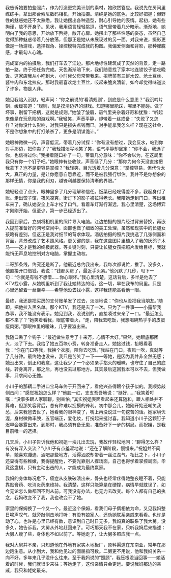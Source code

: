 我告诉她要拍些照片，作为打造更完美计划的素材，她欣然答应。我说先在房间里练练手，拿出那台索尼数码相机，开始拍摄。清纯是她的底色，比较好把握；但野性的魅惑她还不太熟悉。我让她摆出各种造型，耐心引导她的表情。起初，她有些拘谨，放不开身子。见状，我用语言轻轻挑逗，语气里带着几分暗示。渐渐地，她明白了我的意思，开始放下矜持，敞开心扉。她摆出了那些性感的姿态，虽然自己觉得那种魅惑带着几分放荡，但那正是她从未展现过的另一面。对我来说，摄影更像是一场游戏，选择视角、操控模特完成我的构图。我偏爱侧面和背影，那种朦胧感，才最勾人心魄。

完成室内的拍摄后，我们打车去了江边。那片地标性建筑成了天然的背景，走一路拍一路，终于把任务完成。天色渐渐暗下来，我们随意找了家本地连锁饺子馆吃晚饭。这家店我从小吃到大，小时候父母常带我来。招牌菜有三鲜水饺、炝土豆丝、酱牛肉和东北拉皮。那时我最喜欢炝土豆丝，咬起来脆爽清新。如今却觉得味道淡了许多，物是人非。

她见我陷入沉默，轻声问：“你之前说的‘看清规则’，到底是什么意思？”我沉吟片刻，缓缓答道：“规则，就是摸清边界的游戏。知道哪里能踩，哪里不能碰。做了坏事，别留下把柄，这就是规则。”她皱了皱眉，语气里夹杂着好奇和犹豫：“听起来像是在玩危险的游戏啊。”我轻笑，声音平静，却带着一丝戒备：“失败了又怎样？对你没什么影响，对我只是损失点钱而已。对手能拿我怎么样？现在这社会，不是你想象中的打打杀杀了，更多是阴谋诡计。”

她眼神微微一闪，声音低沉，带着几分试探：“你有没有想过，我会反水，站到你对手那边，把你卖了？”我轻描淡写地笑了笑，语气平静却坚定：“你不会，我选了你，也信得过你。”我接着随口补了一句，带着几分意味：“你不会以为，在这局里我只有你一个钉子吧。”她眼神有些收敛，声音低了几分：“那你为何今天没直接把我拿下？岂不是更容易掌控？”我轻笑，目光透着几分深意：“掌控容易，但代价太大。真正的力量，是让你愿意自愿靠近，而不是被我强行绑住。我并不是你想象的那样无情，你是我的利刃，越锋利越要保持清晰的界限。”

她轻轻点了点头，眼神里多了几分理解和信任。饭菜已经吃得差不多，我起身付了账。走出饺子馆，夜风凉爽，街灯下的影子被拉得老长。我陪她走到门口，等出租车来了，确认她安全上车才松了口气。看着车灯渐行渐远，我心里清楚，这场博弈才刚刚开始，但至少，第一步已经迈出了。

我回到家后，立刻将相机里的照片导入电脑。江边拍摄的照片经过背景替换，再嵌入提前准备好的网号空间中，面部也做了细致的美工处理，虽然和现实中的长腿女孩略有差别，但这正是我对细节的苛求体现。酒店拍摄的照片我挑选了几张侧面和背面，背景改成了艺术照风格。更关键的是，我在这些图片里植入了我的灰鸽子木马——这才是我的终极武器。等关键时刻，只要让长腿女孩把照片发给目标，我就能悄无声息地控制对方电脑，掌握主动权。

二哥那条线，终究还是断了。他最近总约我出来，我每次都说忙，推了。没多久，他直接开口借钱。我说：“钱都买房了，最近手头紧。”他沉默了几秒，甩下一句：“你就是有钱不想借……你心眼坏。”我心里清楚，这话背后，多半是他去了KTV找小露，从她嘴里听到了我让她转达的话。这一切，早在我布的局里。只是心里还留着一丝侥幸——希望他没去找小露，这样我还能高看他一眼。

最终，我还是把买房的支付账单发了过去，淡淡地说：“你也从没把我当朋友。”随即，把他拉入黑名单。那个KTV，我还是去了一次。只为了一件事——小露帮我办事，我不能没有表示。她见到我，没说别的，直接凑过来亲了一口。“最近怎么都不来了？”她笑着看我，眼底带着火，“走，陪我去吃饭，我想喝碗热乎乎的皮蛋瘦肉粥。”那眼神里的暧昧，几乎要溢出来。

我随口丢了个钩子：“最近做生意亏了十来万，心情不大好。”果然，她眼底那团火，淡了下去。我给了她五百块小费，转身准备走人。她接过钱，抬眼看着我：“你在门口等我，我换个衣服，陪你去吃饭。”我站在门口，夜风一吹，真就等了几分钟。最终她也没来，我只是苦笑了一下——等她，是因为我并非全然无感；她没出来，倒正和我意，这让我少了一个必须亲手掐灭的暧昧，也守住了自己的底线。转身离开，那之后，再也没去过那地方。其实最后这回我本可以不去，但我做事，只求问心无愧。

小川子的那辆二手进口宝马车终于开回来了，看他兴奋得跟个孩子似的。我顺势敲侧击问：“感觉祝姐怎么样？”他脸一红，支支吾吾地说：“挺好……”我笑着叮嘱：“没事多跟人家聊聊，别害怕。”其实祝姐表面看起来还算随和，跟人相处并不算难，但那笑容背后，总有种难以捉摸的锋利。初中那会儿，她刚开始还嘲笑我怂，后来我爸去世了，她看我的眼神变了，嘴上再没说过一句挖苦的话。她家境优渥，身材微微丰腴，五官端正，爱化妆，打扮起来挺讨喜。我知道小川子这颗钉子迟早会暴露出来。到那时，我必须有备无患，准备好下一步的棋局。而祝姐，是我目前唯一的选择。

几天后，小川子告诉我他和祝姐一块儿出去玩，我故作轻松地问：“聊得怎么样？有没有深入交流？”小川子有点羞涩地说：“还在了解阶段，慢慢来。”祝姐并不简单，她喜欢蹦迪、酒吧那些地方，活得洒脱却带着一丝江湖气。相比之下，小川子还显得有些稚嫩，我得提醒他，不要光靠别人撑场面，自己也得学着掌控局面。毕竟这盘棋，只有主动出击的人，才能成为最终赢家。

我妈的身体每况愈下，癌症从皮肤破溃出来，骨头也经常疼得她整夜睡不着，只能靠贴膏药、吃消炎药来维持。我清楚，这样只能算是在硬撑，病情早就耽误了，如今无论怎么做都回不到从前。可我没有办法，也无力去改变。每个人都有自己的执念，我妈改变不了我，我也改变不了她。

家里的保姆换了一个又一个。最近这个保姆，看我们母子俩相依为命，又见我妈整日唉声叹气，就旁敲侧击地打听：有没有娘家人，还劝她联系亲戚来看看。也许是动了心，也许是心里已经有数，意识到自己时日无多，我妈真的联系了我大舅。没多久，她告诉我，大舅从外地赶回来了。可巧那天我不在家，只听我妈后来描述：大舅人瘦了些，身体也不如以前了。等她走了，让大舅多照应我一点。

我对大舅并不亲，只知道他在外地有家实木地板厂，原料渠道在东南亚，常年在那边跑生意。从小到大，我和他见过的面屈指可数。二舅更不用说，他和我妈关系一向不好，多年来几乎没什么往来。至于我妈说的“照顾”，我压根没当回事——她活着的时候，我们就很少来往；等她走了，这份亲情只会更远。要说我妈那边的亲戚，我只和姥姥最亲。
